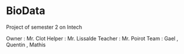 # BioData
Project of semester 2 on Intech

Owner : Mr. Clot
Helper : Mr. Lissalde
Teacher : Mr. Poirot
Team : Gael , Quentin , Mathis
